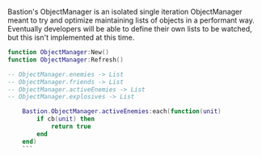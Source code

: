 Bastion's ObjectManager is an isolated single iteration ObjectManager meant to try and optimize maintaining lists of objects in a performant way. Eventually developers will be able to define their own lists to be watched, but this isn't implemented at this time. 

```lua
function ObjectManager:New()
function ObjectManager:Refresh()

-- ObjectManager.enemies -> List
-- ObjectManager.friends -> List
-- ObjectManager.activeEnemies -> List
-- ObjectManager.explosives -> List
```

````lua
    Bastion.ObjectManager.activeEnemies:each(function(unit)
        if cb(unit) then
            return true
        end
    end)
    ```
````
